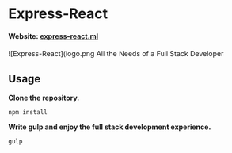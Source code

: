 # Express-React
#### Website: [express-react.ml](https://express-react.ml)
![Express-React](logo.png
All the Needs of a Full Stack Developer

## Usage
**Clone the repository.**
```
npm install
```
**Write gulp and enjoy the full stack development experience.**
```
gulp
```
